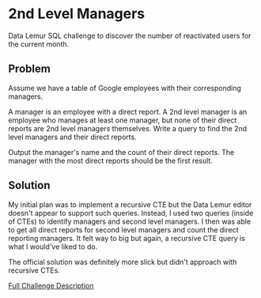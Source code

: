 # 2nd Level Managers

Data Lemur SQL challenge to discover the number of reactivated users for the current month.

## Problem

Assume we have a table of Google employees with their corresponding managers.

A manager is an employee with a direct report. A 2nd level manager is an employee who manages at least one manager, but none of their direct reports are 2nd level managers themselves. Write a query to find the 2nd level managers and their direct reports.

Output the manager's name and the count of their direct reports. The manager with the most direct reports should be the first result.

## Solution

My initial plan was to implement a recursive CTE but the Data Lemur editor doesn't appear to support such queries. Instead, I used two queries (inside of CTEs) to identify managers and second level managers. I then was able to get all direct reports for second level managers and count the direct reporting managers. It felt way to big but again, a recursive CTE query is what I would've liked to do.

The official solution was definitely more slick but didn't approach with recursive CTEs.

[Full Challenge Description](https://datalemur.com/questions/second-level-managers)
